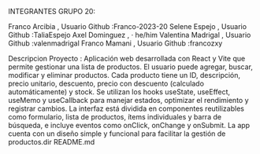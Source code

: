 INTEGRANTES GRUPO 20:

Franco Arcibia , Usuario Github :Franco-2023-20 Selene Espejo , Usuario Github :TaliaEspejo Axel Dominguez , · he/him Valentina Madrigal , Usuario Github :valenmadrigal Franco Mamani , Usuario Github :francozxy

Descripcion Proyecto : Aplicación web desarrollada con React y Vite que permite gestionar una lista de productos. El usuario puede agregar, buscar, modificar y eliminar productos. Cada producto tiene un ID, descripción, precio unitario, descuento, precio con descuento (calculado automáticamente) y stock. Se utilizan los hooks useState, useEffect, useMemo y useCallback para manejar estados, optimizar el rendimiento y registrar cambios. La interfaz está dividida en componentes reutilizables como formulario, lista de productos, ítems individuales y barra de búsqueda, e incluye eventos como onClick, onChange y onSubmit. La app cuenta con un diseño simple y funcional para facilitar la gestión de productos.dir README.md
